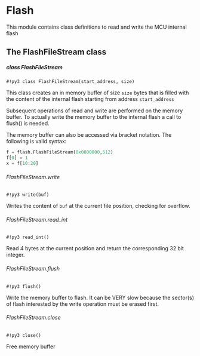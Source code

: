 # Flash

This module contains class definitions to read and write the MCU internal flash

## The FlashFileStream class

##### class FlashFileStream

```#!py3 class FlashFileStream(start_address, size)```

This class creates an in memory buffer of size ```size``` bytes that is filled with the content
of the internal flash starting from address ```start_address```

Subsequent operations of read and write are performed on the memory buffer. To actually write the memory buffer
to the internal flash a call to flush() is needed.

The memory buffer can also be accessed via bracket notation. The following is valid syntax:

```py
f = flash.FlashFileStream(0x0800000,512)
f[0] = 1
x = f[10:20]
```

###### FlashFileStream.write

```#!py3 write(buf)```

Writes the content of ```buf``` at the current file position, checking for overflow.

###### FlashFileStream.read_int

```#!py3 read_int()```

Read 4 bytes at the current position and return the corresponding 32 bit integer.

###### FlashFileStream.flush

```#!py3 flush()```

Write the memory buffer to flash. It can be VERY slow because the sector(s) of flash interested by the write operation must be erased first.

###### FlashFileStream.close

```#!py3 close()```

Free memory buffer
<!--stackedit_data:
eyJoaXN0b3J5IjpbLTEwNDYzODUyOTVdfQ==
-->